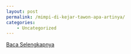```yaml
---
layout: post
permalink: /mimpi-di-kejar-tawon-apa-artinya/
categories:
    - Uncategorized
---
```


[Baca Selengkapnya](/10)